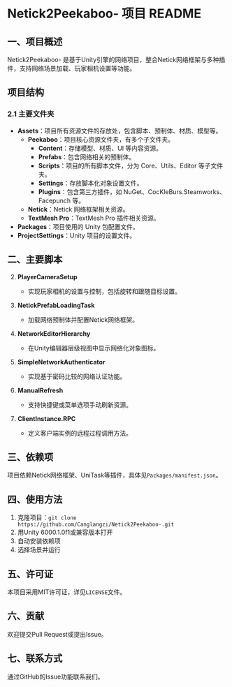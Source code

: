 # Netick2Peekaboo- 项目 README

## 一、项目概述
Netick2Peekaboo- 是基于Unity引擎的网络项目，整合Netick网络框架与多种插件，支持网络场景加载、玩家相机设置等功能。
## 项目结构
### 2.1 主要文件夹
- **Assets**：项目所有资源文件的存放处，包含脚本、预制体、材质、模型等。
  - **Peekaboo**：项目核心资源文件夹，有多个子文件夹。
    - **Content**：存储模型、材质、UI 等内容资源。
    - **Prefabs**：包含网络相关的预制体。
    - **Scripts**：项目的所有脚本文件，分为 Core、Utils、Editor 等子文件夹。
    - **Settings**：存放脚本化对象设置文件。
    - **Plugins**：包含第三方插件，如 NuGet、CocKleBurs.Steamworks、Facepunch 等。
  - **Netick**：Netick 网络框架相关资源。
  - **TextMesh Pro**：TextMesh Pro 插件相关资源。
- **Packages**：项目使用的 Unity 包配置文件。
- **ProjectSettings**：Unity 项目的设置文件。


  
## 二、主要脚本
2. **PlayerCameraSetup**
   - 实现玩家相机的设置与控制，包括旋转和跟随目标设置。

3. **NetickPrefabLoadingTask**
   - 加载网络预制体并配置Netick网络框架。

4. **NetworkEditorHierarchy**
   - 在Unity编辑器层级视图中显示网络化对象图标。

5. **SimpleNetworkAuthenticator**
   - 实现基于密码比较的网络认证功能。

6. **ManualRefresh**
   - 支持快捷键或菜单选项手动刷新资源。

7. **ClientInstance.RPC**
   - 定义客户端实例的远程过程调用方法。

## 三、依赖项
项目依赖Netick网络框架、UniTask等插件，具体见`Packages/manifest.json`。

## 四、使用方法
1. 克隆项目：`git clone https://github.com/Canglangzi/Netick2Peekaboo-.git`
2. 用Unity 6000.1.0f1或兼容版本打开
3. 自动安装依赖项
4. 选择场景并运行

## 五、许可证
本项目采用MIT许可证，详见`LICENSE`文件。

## 六、贡献
欢迎提交Pull Request或提出Issue。

## 七、联系方式
通过GitHub的Issue功能联系我们。
